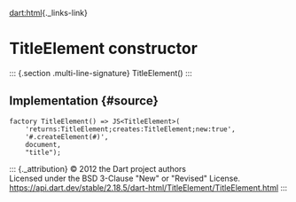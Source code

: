 [dart:html](../../dart-html/dart-html-library){._links-link}

TitleElement constructor
========================

::: {.section .multi-line-signature}
TitleElement()
:::

Implementation {#source}
--------------

``` {.language-dart data-language="dart"}
factory TitleElement() => JS<TitleElement>(
    'returns:TitleElement;creates:TitleElement;new:true',
    '#.createElement(#)',
    document,
    "title");
```

::: {._attribution}
© 2012 the Dart project authors\
Licensed under the BSD 3-Clause \"New\" or \"Revised\" License.\
<https://api.dart.dev/stable/2.18.5/dart-html/TitleElement/TitleElement.html>
:::
